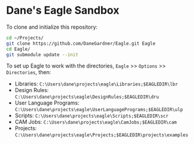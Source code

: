 
# Dane's Eagle Sandbox

To clone and initialize this repository:

```bash
cd ~/Projects/
git clone https://github.com/DaneGardner/Eagle.git Eagle
cd Eagle/
git submodule update --init
```

To set up Eagle to work with the directories, `Eagle` >> `Options` >> `Directories`, then:
* Libraries: `C:\Users\dane\projects\eagle\Libraries;$EAGLEDIR\lbr`
* Design Rules: `C:\Users\dane\projects\eagle\DesignRules;$EAGLEDIR\dru`
* User Language Programs: `C:\Users\dane\projects\eagle\UserLanguagePrograms;$EAGLEDIR\ulp`
* Scripts: `C:\Users\dane\projects\eagle\Scripts;$EAGLEDIR\scr`
* CAM Jobs: `C:\Users\dane\projects\eagle\CamJobs;$EAGLEDIR\cam`
* Projects: `C:\Users\dane\projects\eagle\Projects;$EAGLEDIR\projects\examples`


